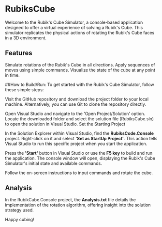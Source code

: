 # RubiksCube

Welcome to the Rubik's Cube Simulator, a console-based application designed to offer a virtual experience of solving a Rubik's Cube. This simulator replicates the physical actions of rotating the Rubik's Cube faces in a 3D environment.

## Features
Simulate rotations of the Rubik's Cube in all directions.
Apply sequences of moves using simple commands.
Visualize the state of the cube at any point in time.

##How to Build/Run:
To get started with the Rubik's Cube Simulator, follow these simple steps:

Visit the GitHub repository and download the project folder to your local machine. Alternatively, you can use Git to clone the repository directly.

Open Visual Studio and navigate to the 'Open Project/Solution' option. Locate the downloaded folder and select the solution file (RubiksCube.sln) to open the solution in Visual Studio.
Set the Starting Project

In the Solution Explorer within Visual Studio, find the **RubiksCode.Console** project. Right-click on it and select **'Set as StartUp Project'**. This action tells Visual Studio to run this specific project when you start the application.

Press the **'Start'** button in Visual Studio or use the **F5 key** to build and run the application. The console window will open, displaying the Rubik's Cube Simulator's initial state and available commands.

Follow the on-screen instructions to input commands and rotate the cube.

## Analysis

In the RubikCube.Console project, the **Analysis.txt** file details the implementation of the rotation algorithm, offering insight into the solution strategy used.

Happy cubing!